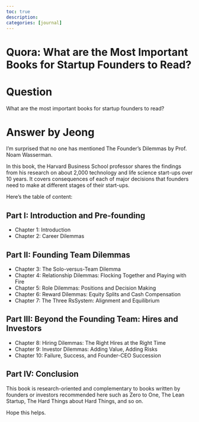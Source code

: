 ```yaml
---
toc: true
description:
categories: [journal]
---
```

# Quora: What are the Most Important Books for Startup Founders to Read?

# Question

What are the most important books for startup founders to read?

# Answer by Jeong

I’m surprised that no one has mentioned The Founder’s Dilemmas by Prof. Noam Wasserman.

In this book, the Harvard Business School professor shares the findings from his research on about 2,000 technology and life science start-ups over 10 years. It covers consequences of each of major decisions that founders need to make at different stages of their start-ups.

Here’s the table of content:

## Part I: Introduction and Pre-founding

* Chapter 1: Introduction
* Chapter 2: Career Dilemmas

## Part II: Founding Team Dilemmas

* Chapter 3: The Solo-versus-Team Dilemma
* Chapter 4: Relationship Dilemmas: Flocking Together and Playing with Fire
* Chapter 5: Role Dilemmas: Positions and Decision Making
* Chapter 6: Reward Dilemmas: Equity Splits and Cash Compensation
* Chapter 7: The Three RsSystem: Alignment and Equilibrium

## Part III: Beyond the Founding Team: Hires and Investors

* Chapter 8: Hiring Dilemmas: The Right Hires at the Right Time
* Chapter 9: Investor Dilemmas: Adding Value, Adding Risks
* Chapter 10: Failure, Success, and Founder-CEO Succession

## Part IV: Conclusion

This book is research-oriented and complementary to books written by founders or investors recommended here such as Zero to One, The Lean Startup, The Hard Things about Hard Things, and so on.

Hope this helps.